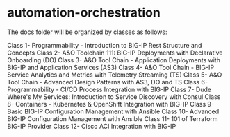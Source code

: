 # automation-orchestration

The docs folder will be organized by classes as follows:

Class 1- Programmability - Introduction to BIG-IP Rest Structure and Concepts
Class 2- A&O Toolchain 111: BIG-IP Deployments with Declarative Onboarding (DO)
Class 3- A&O Tool Chain - Application Deployments with BIG-IP and Application Services (AS3)
Class 4- A&O Tool Chain - BIG-IP Service Analytics and Metrics with Telemetry Streaming (TS)
Class 5- A&O Tool Chain - Advanced Design Patterns with AS3, DO and TS
Class 6- Programmability - CI/CD Process Integration with BIG-IP
Class 7- Dude Where's My Services: Introduction to Service Discovery with Consul
Class 8- Containers - Kubernetes & OpenShift Integration with BIG-IP
Class 9- Basic BIG-IP Configuration Management with Ansible
Class 10- Advanced BIG-IP Configuration Management with Ansible
Class 11- 101 of Terraform BIG-IP Provider
Class 12- Cisco ACI Integration with BIG-IP